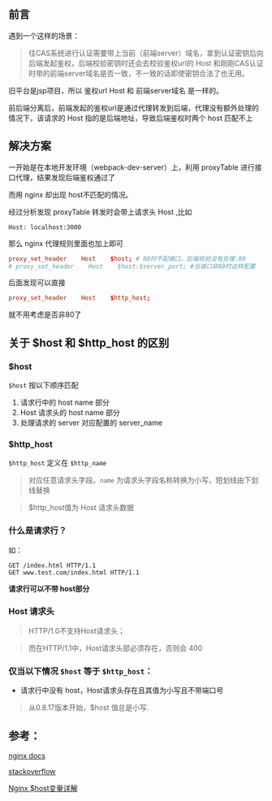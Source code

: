 ## 前言

遇到一个这样的场景：

>往CAS系统进行认证需要带上当前（前端server）域名，拿到认证密钥后向后端发起鉴权，后端校验密钥时还会去校验鉴权url的 Host 和刚刚CAS认证时带的前端server域名是否一致，不一致的话即使密钥合法了也无用。

旧平台是jsp项目，所以 鉴权url Host 和 前端server域名 是一样的。

前后端分离后，前端发起的鉴权url是通过代理转发到后端，代理没有额外处理的情况下，该请求的 Host 指的是后端地址，导致后端鉴权时两个 host 匹配不上


<!--more-->


## 解决方案

一开始是在本地开发环境（webpack-dev-server）上，利用 proxyTable 进行接口代理，结果发现后端鉴权通过了

而用 nginx 却出现 host不匹配的情况。

经过分析发现 proxyTable 转发时会带上请求头 Host ,比如

`Host: localhost:3000`

那么 nginx 代理规则里面也加上即可

```conf
proxy_set_header    Host    $host; # 80时不配端口，后端校验没有处理:80
# proxy_set_header    Host    $host:$server_port; #当端口非80时这样配置
```
后面发现可以直接
```conf
proxy_set_header    Host    $http_host;
```
就不用考虑是否非80了

## 关于 $host 和 $http_host 的区别

### $host

`$host` 按以下顺序匹配

1. 请求行中的 host name 部分
2. Host 请求头的 host name 部分
3. 处理请求的 server 对应配置的 server_name


### $http_host

`$http_host` 定义在 `$http_`*`name`*

> 对应任意请求头字段。*`name`* 为请求头字段名称转换为小写，短划线由下划线替换

> $http_host值为 Host 请求头数据

### 什么是请求行？

如：
```
GET /index.html HTTP/1.1
GET www.test.com/index.html HTTP/1.1
```
**请求行可以不带 host部分**

### Host 请求头

> HTTP/1.0不支持Host请求头；

> 而在HTTP/1.1中，Host请求头部必须存在，否则会 400


### 仅当以下情况 `$host` 等于 `$http_host`：

- 请求行中没有 host，Host请求头存在且其值为小写且不带端口号
> 从0.8.17版本开始，$host 值总是小写.



## 参考：

[nginx docs](http://nginx.org/en/docs/http/ngx_http_core_module.html)

[stackoverflow](https://stackoverflow.com/questions/15414810/whats-the-difference-of-host-and-http-host-in-nginx)

[Nginx $host变量详解](https://www.jianshu.com/p/0850db5af284)